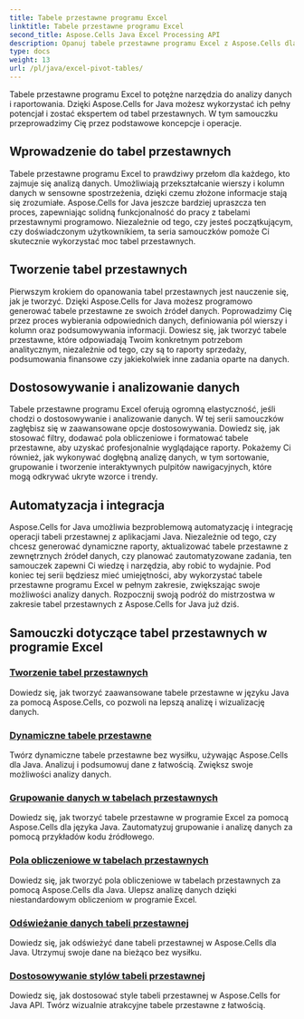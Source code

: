 ```yaml
---
title: Tabele przestawne programu Excel
linktitle: Tabele przestawne programu Excel
second_title: Aspose.Cells Java Excel Processing API
description: Opanuj tabele przestawne programu Excel z Aspose.Cells dla Javy. Dowiedz się, jak bez wysiłku tworzyć, dostosowywać i analizować dane.
type: docs
weight: 13
url: /pl/java/excel-pivot-tables/
---
```

Tabele przestawne programu Excel to potężne narzędzia do analizy danych i raportowania. Dzięki Aspose.Cells for Java możesz wykorzystać ich pełny potencjał i zostać ekspertem od tabel przestawnych. W tym samouczku przeprowadzimy Cię przez podstawowe koncepcje i operacje.

## Wprowadzenie do tabel przestawnych
Tabele przestawne programu Excel to prawdziwy przełom dla każdego, kto zajmuje się analizą danych. Umożliwiają przekształcanie wierszy i kolumn danych w sensowne spostrzeżenia, dzięki czemu złożone informacje stają się zrozumiałe. Aspose.Cells for Java jeszcze bardziej upraszcza ten proces, zapewniając solidną funkcjonalność do pracy z tabelami przestawnymi programowo. Niezależnie od tego, czy jesteś początkującym, czy doświadczonym użytkownikiem, ta seria samouczków pomoże Ci skutecznie wykorzystać moc tabel przestawnych.

## Tworzenie tabel przestawnych
Pierwszym krokiem do opanowania tabel przestawnych jest nauczenie się, jak je tworzyć. Dzięki Aspose.Cells for Java możesz programowo generować tabele przestawne ze swoich źródeł danych. Poprowadzimy Cię przez proces wybierania odpowiednich danych, definiowania pól wierszy i kolumn oraz podsumowywania informacji. Dowiesz się, jak tworzyć tabele przestawne, które odpowiadają Twoim konkretnym potrzebom analitycznym, niezależnie od tego, czy są to raporty sprzedaży, podsumowania finansowe czy jakiekolwiek inne zadania oparte na danych.

## Dostosowywanie i analizowanie danych
Tabele przestawne programu Excel oferują ogromną elastyczność, jeśli chodzi o dostosowywanie i analizowanie danych. W tej serii samouczków zagłębisz się w zaawansowane opcje dostosowywania. Dowiedz się, jak stosować filtry, dodawać pola obliczeniowe i formatować tabele przestawne, aby uzyskać profesjonalnie wyglądające raporty. Pokażemy Ci również, jak wykonywać dogłębną analizę danych, w tym sortowanie, grupowanie i tworzenie interaktywnych pulpitów nawigacyjnych, które mogą odkrywać ukryte wzorce i trendy.

## Automatyzacja i integracja
Aspose.Cells for Java umożliwia bezproblemową automatyzację i integrację operacji tabeli przestawnej z aplikacjami Java. Niezależnie od tego, czy chcesz generować dynamiczne raporty, aktualizować tabele przestawne z zewnętrznych źródeł danych, czy planować zautomatyzowane zadania, ten samouczek zapewni Ci wiedzę i narzędzia, aby robić to wydajnie. Pod koniec tej serii będziesz mieć umiejętności, aby wykorzystać tabele przestawne programu Excel w pełnym zakresie, zwiększając swoje możliwości analizy danych. Rozpocznij swoją podróż do mistrzostwa w zakresie tabel przestawnych z Aspose.Cells for Java już dziś.

## Samouczki dotyczące tabel przestawnych w programie Excel
### [Tworzenie tabel przestawnych](./creating-pivot-tables/)
Dowiedz się, jak tworzyć zaawansowane tabele przestawne w języku Java za pomocą Aspose.Cells, co pozwoli na lepszą analizę i wizualizację danych.
### [Dynamiczne tabele przestawne](./dynamic-pivot-tables/)
Twórz dynamiczne tabele przestawne bez wysiłku, używając Aspose.Cells dla Java. Analizuj i podsumowuj dane z łatwością. Zwiększ swoje możliwości analizy danych.
### [Grupowanie danych w tabelach przestawnych](./grouping-data-in-pivot-tables/)
Dowiedz się, jak tworzyć tabele przestawne w programie Excel za pomocą Aspose.Cells dla języka Java. Zautomatyzuj grupowanie i analizę danych za pomocą przykładów kodu źródłowego.
### [Pola obliczeniowe w tabelach przestawnych](./calculated-fields-in-pivot-tables/)
Dowiedz się, jak tworzyć pola obliczeniowe w tabelach przestawnych za pomocą Aspose.Cells dla Java. Ulepsz analizę danych dzięki niestandardowym obliczeniom w programie Excel.
### [Odświeżanie danych tabeli przestawnej](./refreshing-pivot-table-data/)
Dowiedz się, jak odświeżyć dane tabeli przestawnej w Aspose.Cells dla Java. Utrzymuj swoje dane na bieżąco bez wysiłku.
### [Dostosowywanie stylów tabeli przestawnej](./customizing-pivot-table-styles/)
Dowiedz się, jak dostosować style tabeli przestawnej w Aspose.Cells for Java API. Twórz wizualnie atrakcyjne tabele przestawne z łatwością.